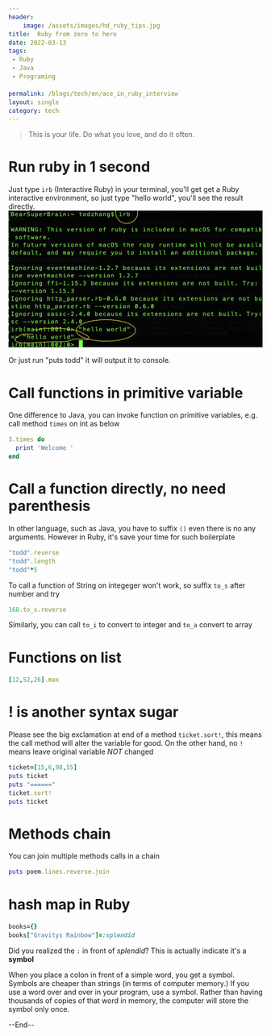 ```yaml
---
header:
    image: /assets/images/hd_ruby_tips.jpg
title:  Ruby from zero to hero
date: 2022-03-13
tags:
 - Ruby
 - Java
 - Programing
 
permalink: /blogs/tech/en/ace_in_ruby_interview
layout: single
category: tech
---
```


> This is your life. Do what you love, and do it often.

# Run ruby in 1 second
Just type `irb` (Interactive Ruby) in your terminal, you'll get get a Ruby interactive environment, so just type "hello world", you'll see the result directly.
![](/assets/images/ruby_irb.png)

Or just run "puts todd" it will output it to console.

# Call functions in primitive variable
One difference to Java, you can invoke function on primitive variables, e.g. call method `times` on int as below

```ruby
3.times do
  print 'Welcome '
end
```

# Call a function directly, no need parenthesis
In other language, such as Java, you have to suffix `()` even there is no any arguments. However in Ruby, it's save your time for such boilerplate
```ruby
"todd".reverse
"todd".length
"todd"*5
```

To call a function of String on integeger won't work, so suffix `to_s` after number and try 
```ruby
168.to_s.reverse
```
Similarly, you can call `to_i` to convert to integer and `to_a` convert to array

# Functions on list 

```ruby
[12,52,26].max
```

# ! is another syntax sugar
Please see the big exclamation at end of a method `ticket.sort!`, this means the call method will alter the variable for good. On the other hand, no `!` means leave original variable *NOT* changed

```ruby
ticket=[15,6,98,55]
puts ticket
puts "======"
ticket.sort!
puts ticket
```

# Methods chain
You can join multiple methods calls in a chain
```ruby
puts poem.lines.reverse.join
```

# hash map in Ruby

```ruby
books={}
books["Gravitys Rainbow"]=:splendid
```

Did you realized the `:` in front of *splendid*? This is actually indicate it's a **symbol**

When you place a colon in front of a simple word, you get a symbol. Symbols are cheaper than strings (in terms of computer memory.) If you use a word over and over in your program, use a symbol. Rather than having thousands of copies of that word in memory, the computer will store the symbol only once.


--End--



